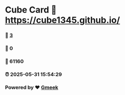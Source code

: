 # Cube Card :link: https://cube1345.github.io/ 
### :page_facing_up: [3](https://cube1345.github.io//tag.html) 
### :speech_balloon: 0 
### :hibiscus: 61160 
### :alarm_clock: 2025-05-31 15:54:29 
### Powered by :heart: [Gmeek](https://github.com/Meekdai/Gmeek)
